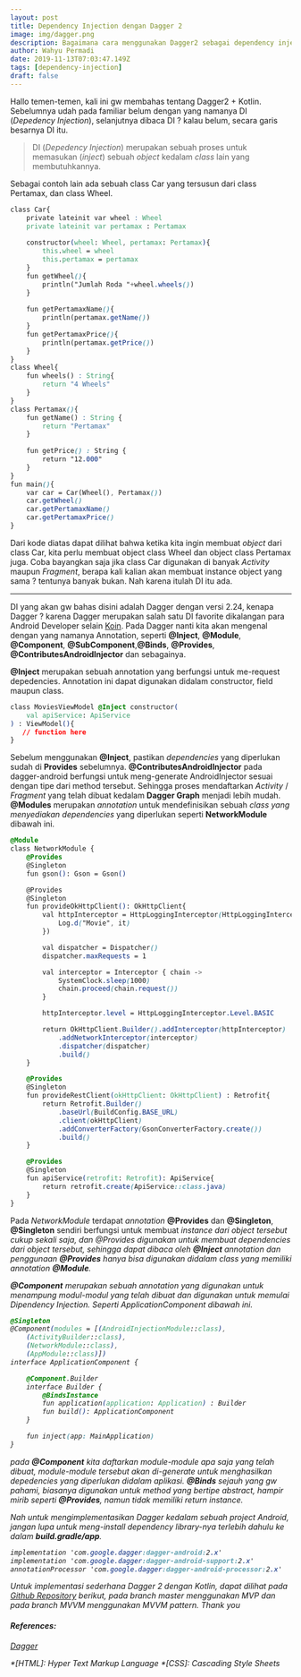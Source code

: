 ```yaml
---
layout: post
title: Dependency Injection dengan Dagger 2
image: img/dagger.png
description: Bagaimana cara menggunakan Dagger2 sebagai dependency injection di Android Project
author: Wahyu Permadi
date: 2019-11-13T07:03:47.149Z
tags: [dependency-injection]
draft: false
---
```


Hallo temen-temen, kali ini gw membahas tentang Dagger2 + Kotlin. Sebelumnya udah pada familiar belum dengan yang namanya DI (<i>Depedency Injection</i>), selanjutnya dibaca DI ? kalau belum, secara garis besarnya DI itu.

> DI (<i>Depedency Injection</i>) merupakan sebuah proses untuk memasukan (<i>inject</i>) sebuah <i>object</i> kedalam <i>class</i> lain yang membutuhkannya.

Sebagai contoh lain ada sebuah class Car yang tersusun dari class Pertamax, dan class Wheel.

```css
class Car{
    private lateinit var wheel : Wheel
    private lateinit var pertamax : Pertamax
    
    constructor(wheel: Wheel, pertamax: Pertamax){
        this.wheel = wheel
        this.pertamax = pertamax
    }
    fun getWheel(){
        println("Jumlah Roda "+wheel.wheels())
    }
    
    fun getPertamaxName(){
        println(pertamax.getName())
    }
    fun getPertamaxPrice(){
        println(pertamax.getPrice())
    }
}
class Wheel{
    fun wheels() : String{
        return "4 Wheels"
    }
}
class Pertamax(){
    fun getName() : String {
        return "Pertamax"
    }
    
    fun getPrice() : String {
        return "12.000"
    }
}
fun main(){
    var car = Car(Wheel(), Pertamax())
    car.getWheel()
    car.getPertamaxName()
    car.getPertamaxPrice()
}
```
Dari kode diatas dapat dilihat bahwa ketika kita ingin membuat <i>object</i> dari class Car, kita perlu membuat object class Wheel dan object class Pertamax juga. Coba bayangkan saja jika class Car digunakan di banyak <i>Activity</i> maupun <i>Fragment</i>, berapa kali kalian akan membuat instance object yang sama ? tentunya banyak bukan. Nah karena itulah DI itu ada.

---

DI yang akan gw bahas disini adalah Dagger dengan versi 2.24, kenapa Dagger ? karena Dagger merupakan salah satu DI favorite dikalangan para Android Developer selain [Koin](https://insert-koin.io/). Pada Dagger nanti kita akan mengenal dengan yang namanya Annotation, seperti <b>@Inject</b>, <b>@Module</b>, <b>@Component</b>, <b>@SubComponent</b>,<b>@Binds</b>, <b>@Provides</b>, <b>@ContributesAndroidInjector</b> dan sebagainya.

<b>@Inject</b> merupakan sebuah annotation yang berfungsi untuk me-request depedencies. Annotation ini dapat digunakan didalam constructor, field maupun class.
```css
class MoviesViewModel @Inject constructor(
    val apiService: ApiService
) : ViewModel(){
   // function here
}
```

Sebelum menggunakan <b>@Inject</b>, pastikan <i>dependencies</i> yang diperlukan sudah di <b>Provides</b> sebelumnya.
<b>@ContributesAndroidInjector</b> pada dagger-android berfungsi untuk meng-generate AndroidInjector sesuai dengan tipe dari method tersebut. Sehingga proses mendaftarkan <i>Activity</i> / <i>Fragment</i> yang telah dibuat kedalam <b>Dagger Graph</b> menjadi lebih mudah.
<b>@Modules</b> merupakan <i>annotation</i> untuk mendefinisikan sebuah <i>class yang menyediakan</i> <i>dependencies</i> yang diperlukan seperti <b>NetworkModule</b> dibawah ini.

```css
@Module
class NetworkModule {
    @Provides
    @Singleton
    fun gson(): Gson = Gson()

    @Provides
    @Singleton
    fun provideOkHttpClient(): OkHttpClient{
        val httpInterceptor = HttpLoggingInterceptor(HttpLoggingInterceptor.Logger {
            Log.d("Movie", it)
        })

        val dispatcher = Dispatcher()
        dispatcher.maxRequests = 1

        val interceptor = Interceptor { chain ->
            SystemClock.sleep(1000)
            chain.proceed(chain.request())
        }

        httpInterceptor.level = HttpLoggingInterceptor.Level.BASIC

        return OkHttpClient.Builder().addInterceptor(httpInterceptor)
            .addNetworkInterceptor(interceptor)
            .dispatcher(dispatcher)
            .build()
    }

    @Provides
    @Singleton
    fun provideRestClient(okHttpClient: OkHttpClient) : Retrofit{
        return Retrofit.Builder()
            .baseUrl(BuildConfig.BASE_URL)
            .client(okHttpClient)
            .addConverterFactory(GsonConverterFactory.create())
            .build()
    }

    @Provides
    @Singleton
    fun apiService(retrofit: Retrofit): ApiService{
        return retrofit.create(ApiService::class.java)
    }
}
```

Pada <i>NetworkModule</i> terdapat <i>annotation</i> <b>@Provides</b> dan <b>@Singleton</b>, <b>@Singleton</b> sendiri berfungsi untuk membuat <i>instance</b> dari <i>object</i> tersebut cukup sekali saja, dan @Provides digunakan untuk membuat dependencies dari <i>object</i> tersebut, sehingga dapat dibaca oleh <b>@Inject</b> <i>annotation</i> dan penggunaan <b>@Provides</b> hanya bisa digunakan didalam class yang memiliki annotation <b>@Module</b>.

<b>@Component</b> merupakan sebuah <i>annotation</i> yang digunakan untuk menampung modul-modul yang telah dibuat dan digunakan untuk memulai Dipendency Injection. Seperti ApplicationComponent dibawah ini.

```css
@Singleton
@Component(modules = [(AndroidInjectionModule::class),
    (ActivityBuilder::class),
    (NetworkModule::class),
    (AppModule::class)])
interface ApplicationComponent {

    @Component.Builder
    interface Builder {
        @BindsInstance
        fun application(application: Application) : Builder
        fun build(): ApplicationComponent
    }

    fun inject(app: MainApplication)
}
```

pada <b>@Component</b> kita daftarkan <i>module</i>-<i>module</i> apa saja yang telah dibuat, <i>module</i>-<i>module</i> tersebut akan di-<i>generate</i> untuk menghasilkan <i>depedencies</i> yang diperlukan didalam aplikasi. <b>@Binds</b> sejauh yang gw pahami, biasanya digunakan untuk <i>method</i> yang bertipe <i>abstract</i>, hampir mirib seperti <b>@Provides</b>, namun tidak memiliki <i>return instance</i>.

Nah untuk mengimplementasikan Dagger kedalam sebuah <i>project</i> Android, jangan lupa untuk meng-<i>install dependency</i> <i>library</i>-nya terlebih dahulu ke dalam <b>build.gradle/app</b>.

```css
implementation 'com.google.dagger:dagger-android:2.x'
implementation 'com.google.dagger:dagger-android-support:2.x'
annotationProcessor 'com.google.dagger:dagger-android-processor:2.x'
```

Untuk implementasi sederhana Dagger 2 dengan Kotlin, dapat dilihat pada [Github Repository](https://github.com/wahyupermadie/try-dagger) berikut, pada branch master menggunakan MVP dan pada branch MVVM menggunakan MVVM pattern. Thank you

#### References:
[Dagger](https://dagger.dev/)

*[HTML]: Hyper Text Markup Language
*[CSS]: Cascading Style Sheets
